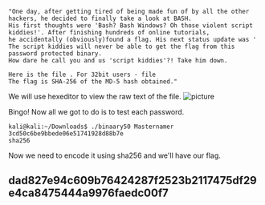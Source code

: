 ```
"One day, after getting tired of being made fun of by all the other hackers, he decided to finally take a look at BASH.
His first thoughts were 'Bash? Bash Windows? Oh those violent script kiddies!'. After finishing hundreds of online tutorials,
he accidentally (obviously)found a flag. His next status update was ' The script kiddies will never be able to get the flag from this password protected binary.
How dare he call you and us 'script kiddies'?! Take him down.

Here is the file . For 32bit users - file
The flag is SHA-256 of the MD-5 hash obtained."
```

We will use hexeditor to view the raw text of the file.
![picture](https://i.ibb.co/FKCfDNt/Untitled.png)

Bingo! Now all we got to do is to test each password.
```
kali@kali:~/Downloads$ ./binaary50 Masternamer
3cd50c6be9bbede06e51741928d88b7e
sha256
```

Now we need to encode it using sha256 and we'll have our flag.
## dad827e94c609b76424287f2523b2117475df29e4ca8475444a9976faedc00f7
